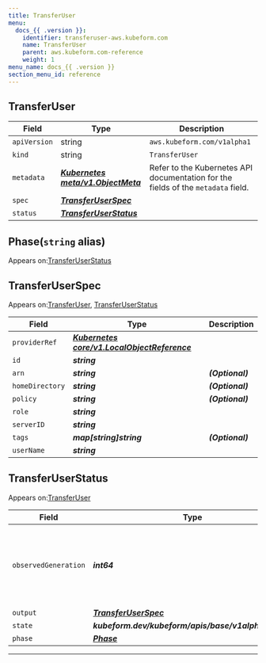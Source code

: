 ```yaml
---
title: TransferUser
menu:
  docs_{{ .version }}:
    identifier: transferuser-aws.kubeform.com
    name: TransferUser
    parent: aws.kubeform.com-reference
    weight: 1
menu_name: docs_{{ .version }}
section_menu_id: reference
---
```


## TransferUser
| Field | Type | Description |
| ------ | ----- | ----------- |
| `apiVersion` | string | `aws.kubeform.com/v1alpha1` |
|    `kind` | string | `TransferUser` |
| `metadata` | ***[Kubernetes meta/v1.ObjectMeta](https://v1-18.docs.kubernetes.io/docs/reference/generated/kubernetes-api/v1.18/#objectmeta-v1-meta)***|Refer to the Kubernetes API documentation for the fields of the `metadata` field.|
| `spec` | ***[TransferUserSpec](#transferuserspec)***||
| `status` | ***[TransferUserStatus](#transferuserstatus)***||
## Phase(`string` alias)

Appears on:[TransferUserStatus](#transferuserstatus)

## TransferUserSpec

Appears on:[TransferUser](#transferuser), [TransferUserStatus](#transferuserstatus)

| Field | Type | Description |
| ------ | ----- | ----------- |
| `providerRef` | ***[Kubernetes core/v1.LocalObjectReference](https://v1-18.docs.kubernetes.io/docs/reference/generated/kubernetes-api/v1.18/#localobjectreference-v1-core)***||
| `id` | ***string***||
| `arn` | ***string***| ***(Optional)*** |
| `homeDirectory` | ***string***| ***(Optional)*** |
| `policy` | ***string***| ***(Optional)*** |
| `role` | ***string***||
| `serverID` | ***string***||
| `tags` | ***map[string]string***| ***(Optional)*** |
| `userName` | ***string***||
## TransferUserStatus

Appears on:[TransferUser](#transferuser)

| Field | Type | Description |
| ------ | ----- | ----------- |
| `observedGeneration` | ***int64***| ***(Optional)*** Resource generation, which is updated on mutation by the API Server.|
| `output` | ***[TransferUserSpec](#transferuserspec)***| ***(Optional)*** |
| `state` | ***kubeform.dev/kubeform/apis/base/v1alpha1.State***| ***(Optional)*** |
| `phase` | ***[Phase](#phase)***| ***(Optional)*** |
---
